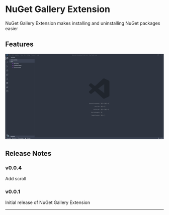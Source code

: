 # NuGet Gallery Extension

NuGet Gallery Extension makes installing and uninstalling NuGet packages easier


## Features
![feature X](docs/images/presentation_1.gif)



## Release Notes

### v0.0.4

Add scroll 

### v0.0.1

Initial release of NuGet Gallery Extension


-----------------------------------------------------------------------------------------------------------
